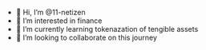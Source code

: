 - 👋 Hi, I’m @11-netizen
- 👀 I’m interested in finance
- 🌱 I’m currently learning tokenazation of tengible assets
- 💞️ I’m looking to collaborate on this journey

<!---
11-netizen/11-netizen is a ✨ special ✨ repository because its `README.md` (this file) appears on your GitHub profile.
You can click the Preview link to take a look at your changes.
--->
